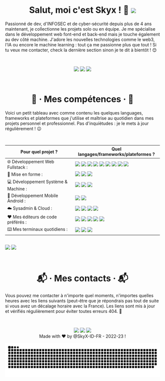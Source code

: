 <!-- ![banner_profile](https://zupimages.net/up/23/01/o7et.png) -->
<h1 align="center">Salut, moi c'est Skyx ! 👋 <img src="https://img.shields.io/github/followers/SkyX-ID-FR.svg?style=social&label=Follow&maxAge=2592000"/></h1>
<p>Passionné de dev, d'INFOSEC et de cyber-sécurité depuis plus de 4 ans maintenant, je collectionne les projets solo ou en équipe. Je me spécialise dans le développement web font-end et back-end mais je touche également au dev côté machine. J'adore les nouvelles technologies comme le web3, l'IA ou encore le machine learning : tout ça me passionne plus que tout ! Si tu veux me contacter, check la dernière section sinon je te dit à bientôt ! 😊<br/>
</p><br/>

<p align="center">
  <kbd><img src="https://img.shields.io/badge/Linux-FCC624?style=for-the-badge&logo=linux&logoColor=black"/></kbd>
  <kbd><img src="https://img.shields.io/badge/Android-3DDC84?style=for-the-badge&logo=android&logoColor=white"/></kbd>
  <kbd><img src="https://img.shields.io/badge/Windows-0078D6?style=for-the-badge&logo=windows&logoColor=white"/></kbd>
</p><br/>

<h1 align="center">💼 · Mes compétences · 💼</h1>
<p>Voici un petit tableau avec comme contenu les quelques languages, frameworks et plateformes que j'utilise et maîtrise au quotidien dans mes projets personnel et professionnel. Pas d'inquiètudes : je le mets à jour régulièrement ! 😉</p><br/>

| Pour quel projet ? | Quel langages/frameworks/plateformes ? |
| --- | --- |
| 🌐 Développement Web Fullstack : | <kbd><img src="https://img.shields.io/badge/HTML5-E34F26?style=for-the-badge&logo=html5&logoColor=white"/></kbd> <kbd><img src="https://img.shields.io/badge/JavaScript-323330?style=for-the-badge&logo=javascript&logoColor=F7DF1E"/></kbd> <kbd><img src="https://img.shields.io/badge/NPM-%23CB3837.svg?style=for-the-badge&logo=npm&logoColor=white"/></kbd> <kbd><img src="https://img.shields.io/badge/Next-black?style=for-the-badge&logo=next.js&logoColor=white"/></kbd> <kbd><img src="https://img.shields.io/badge/node.js-6DA55F?style=for-the-badge&logo=node.js&logoColor=white"/></kbd> <kbd><img src="https://img.shields.io/badge/TypeScript-007ACC?style=for-the-badge&logo=typescript&logoColor=white"/></kbd> <kbd><img src="https://img.shields.io/badge/React-20232A?style=for-the-badge&logo=react&logoColor=61DAFB"/></kbd> <kbd><img src="https://img.shields.io/badge/jQuery-0769AD?style=for-the-badge&logo=jquery&logoColor=white"/></kbd> <kbd><img src="https://img.shields.io/badge/Angular-DD0031?style=for-the-badge&logo=angular&logoColor=white"/></kbd> |
| 🎨 Mise en forme : | <kbd><img src="https://img.shields.io/badge/CSS3-1572B6?style=for-the-badge&logo=css3&logoColor=white"/></kbd> <kbd><img src="https://img.shields.io/badge/Tailwind_CSS-38B2AC?style=for-the-badge&logo=tailwind-css&logoColor=white"/></kbd> <kbd><img src="https://img.shields.io/badge/MUI-%230081CB.svg?style=for-the-badge&logo=mui&logoColor=white"/></kbd> |
| 💻 Développement Système & Machine : | <kbd><img src="https://img.shields.io/badge/Python-3776AB?style=for-the-badge&logo=python&logoColor=white"/></kbd> <kbd><img src="https://img.shields.io/badge/C-00599C?style=for-the-badge&logo=c&logoColor=white"/></kbd> <kbd><img src="https://img.shields.io/badge/C%2B%2B-00599C?style=for-the-badge&logo=c%2B%2B&logoColor=white"/></kbd> |
| 📱 Développement Mobile Android : | <kbd><img src="https://img.shields.io/badge/Flutter-02569B?style=for-the-badge&logo=flutter&logoColor=white"/></kbd> <kbd><img src="https://img.shields.io/badge/Android_Studio-3DDC84?style=for-the-badge&logo=android-studio&logoColor=white"/></kbd> |
| ☁️ Sysadmin & Cloud : | <kbd><img src="https://img.shields.io/badge/docker-%230db7ed.svg?style=for-the-badge&logo=docker&logoColor=white"/></kbd> <kbd><img src="https://img.shields.io/badge/Google_Cloud-4285F4?style=for-the-badge&logo=google-cloud&logoColor=white"/></kbd> <kbd><img src="https://img.shields.io/badge/Vercel-000000?style=for-the-badge&logo=vercel&logoColor=white"/></kbd> <kbd><img src="https://img.shields.io/badge/Firebase-039BE5?style=for-the-badge&logo=Firebase&logoColor=orange)"/></kbd> |
| ❤ Mes éditeurs de code préférés : | <kbd><img src="https://img.shields.io/badge/Visual_Studio_Code-0078D4?style=for-the-badge&logo=visual%20studio%20code&logoColor=white"/></kbd> <kbd><img src="https://img.shields.io/badge/Visual_Studio-5C2D91?style=for-the-badge&logo=visual%20studio&logoColor=white"/></kbd> <kbd><img src="https://img.shields.io/badge/Arduino_IDE-00979D?style=for-the-badge&logo=arduino&logoColor=white"/></kbd> <kbd><img src="https://img.shields.io/badge/sublime_text-%23575757.svg?&style=for-the-badge&logo=sublime-text&logoColor=important"/></kbd> <kbd><img src="https://img.shields.io/badge/VIM-%2311AB00.svg?&style=for-the-badge&logo=vim&logoColor=white"/></kbd> |
| ⌨️ Mes terminaux quotidiens : | <kbd><img src="https://img.shields.io/badge/GIT-E44C30?style=for-the-badge&logo=git&logoColor=white"/></kbd> <kbd><img src="https://img.shields.io/badge/GNU%20Bash-4EAA25?style=for-the-badge&logo=GNU%20Bash&logoColor=white"/></kbd> <kbd><img src="https://img.shields.io/badge/windows%20terminal-4D4D4D?style=for-the-badge&logo=windows%20terminal&logoColor=white"/></kbd> | 
  
<br/>
<img src="https://github-profile-summary-cards.vercel.app/api/cards/profile-details?username=SkyX-ID-FR"/>
<img src="https://github-readme-streak-stats.herokuapp.com/?user=SkyX-ID-FR"/>

<br/><h1 align="center">📬 · Mes contacts · 📬</h1>
<p>Vous pouvez me contacter à n'importe quel moments, n'importes quelles heures avec les liens suivants (peut-être que je répondrais pas tout de suite si vous avez un décalage horaire avec la France). Les liens sont mis à jour et vérifiés régulièrement pour éviter toutes erreurs 404. 🤗</p><br/>

<p align="center">
  <kbd><a href="mailto: skyx-fr@pm.me" target="_blank"><img src="https://img.shields.io/badge/ProtonMail-8B89CC?style=for-the-badge&logo=protonmail&logoColor=white"/></a></kbd>
  <kbd><a href="discordapp.com/users/790912739434168360" target="_blank"><img src="https://img.shields.io/badge/Discord-7289DA?style=for-the-badge&logo=discord&logoColor=white"/></a></kbd>
  <kbd><a href="github.com/SkyX-ID-FR" target="_blank"><img src="https://img.shields.io/badge/GitHub-100000?style=for-the-badge&logo=github&logoColor=white"/></a></kbd>
  <br/>Made with ❤ by @SkyX-ID-FR - 2022-23 !
</p>

<p align="center"><img src="https://github.com/Platane/snk/raw/output/github-contribution-grid-snake.svg"/></p>
<!-- ![Github_stats_1](https://github-readme-stats.vercel.app/api?username=SkyX-ID-FR&bg_color=30,e96443,904e95&title_color=fff&text_color=fff) -->
